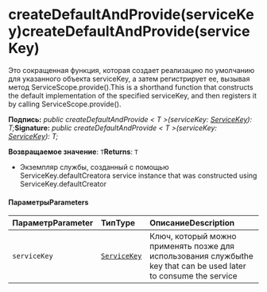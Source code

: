 # <a name="createdefaultandprovideservicekey"></a><span data-ttu-id="111d1-101">createDefaultAndProvide(serviceKey)</span><span class="sxs-lookup"><span data-stu-id="111d1-101">createDefaultAndProvide(serviceKey)</span></span>




<span data-ttu-id="111d1-102">Это сокращенная функция, которая создает реализацию по умолчанию для указанного объекта serviceKey, а затем регистрирует ее, вызывая метод ServiceScope.provide().</span><span class="sxs-lookup"><span data-stu-id="111d1-102">This is a shorthand function that constructs the default implementation of the specified serviceKey, and then registers it by calling ServiceScope.provide().</span></span>

<span data-ttu-id="111d1-103">**Подпись:** _public createDefaultAndProvide < T >(serviceKey: [ServiceKey](../sp-core-library/servicekey.md)<T>): T;_</span><span class="sxs-lookup"><span data-stu-id="111d1-103">**Signature:** _public createDefaultAndProvide < T >(serviceKey: [ServiceKey](../sp-core-library/servicekey.md)<T>): T;_</span></span>

<span data-ttu-id="111d1-104">**Возвращаемое значение**: `T`</span><span class="sxs-lookup"><span data-stu-id="111d1-104">**Returns**: `T`</span></span>



- <span data-ttu-id="111d1-105">Экземпляр службы, созданный с помощью ServiceKey.defaultCreator</span><span class="sxs-lookup"><span data-stu-id="111d1-105">a service instance that was constructed using ServiceKey.defaultCreator</span></span>

#### <a name="parameters"></a><span data-ttu-id="111d1-106">Параметры</span><span class="sxs-lookup"><span data-stu-id="111d1-106">Parameters</span></span>


| <span data-ttu-id="111d1-107">Параметр</span><span class="sxs-lookup"><span data-stu-id="111d1-107">Parameter</span></span>    | <span data-ttu-id="111d1-108">Тип</span><span class="sxs-lookup"><span data-stu-id="111d1-108">Type</span></span>    | <span data-ttu-id="111d1-109">Описание</span><span class="sxs-lookup"><span data-stu-id="111d1-109">Description</span></span> |
|:-------------|:---------------|:------------|
| `serviceKey`    | [`ServiceKey`](../sp-core-library/servicekey.md)<T> | <span data-ttu-id="111d1-110">Ключ, который можно применять позже для использования службы</span><span class="sxs-lookup"><span data-stu-id="111d1-110">the key that can be used later to consume the service</span></span> |


